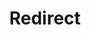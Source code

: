 ﻿---
layout: src/layouts/Redirect.astro
title: Redirect
redirect: /docs/administration/managing-infrastructure/service-watchdog
pubDate:  2023-01-01
navSearch: false
navSitemap: false
navMenu: false
---
